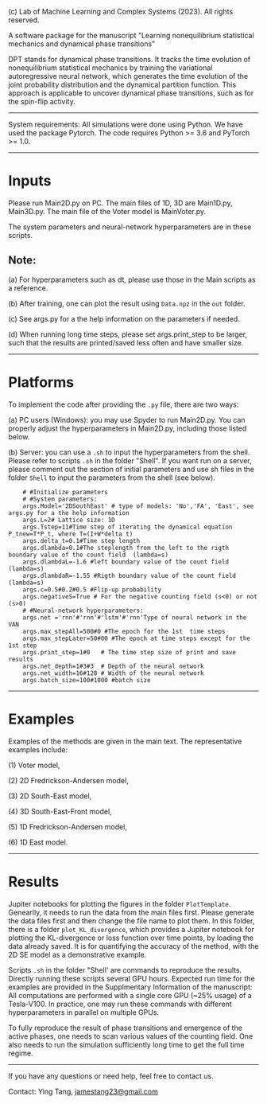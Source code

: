 (c) Lab of Machine Learning and Complex Systems (2023).
All rights reserved. 

A software package for the manuscript "Learning nonequilibrium statistical mechanics and dynamical phase transitions" 

DPT stands for dynamical phase transitions. It tracks the time evolution of nonequilibrium statistical mechanics by training the variational autoregressive neural network, which generates the time evolution of the joint probability distribution and the dynamical partition function. This approach is applicable to uncover dynamical phase transitions, such as for the spin-flip activity. 


--------------------------------------------------------------------------------------------------------------------------------------------

System requirements: 
All simulations were done using Python.
We have used the package Pytorch. The code requires Python >= 3.6 and PyTorch >= 1.0.

--------------------------------------------------------------------------------------------------------------------------------------------

# Inputs

Please run Main2D.py on PC. The main files of 1D, 3D are Main1D.py, Main3D.py. The main file of the Voter model is MainVoter.py.

The system parameters and neural-network hyperparameters are in these scripts. 

## Note: 

(a) For hyperparameters such as dt, please use those in the Main scripts as a reference.

(b) After training, one can plot the result using `Data.npz` in the `out` folder.

(c) See args.py for a the help information on the parameters if needed.

(d) When running long time steps, please set args.print_step to be larger, such that the results are printed/saved less often and have smaller size.

--------------------------------------------------------------------------------------------------------------------------------------------

# Platforms

To implement the code after providing the `.py` file, there are two ways:

(a) PC users (Windows): you may use Spyder to run Main2D.py. You can properly adjust the hyperparameters in Main2D.py, including those listed below.

(b) Server: you can use a `.sh` to input the hyperparameters from the shell. Please refer to scripts `.sh` in the folder "Shell".
If you want run on a server, please comment out the section of initial parameters and use sh files in the folder `Shell` to input the parameters from the shell  (see below). 


```
    # #Initialize parameters
    # #System parameters:
    args.Model='2DSouthEast' # type of models: 'No','FA', 'East', see args.py for a the help information
    args.L=2# Lattice size: 1D  
    args.Tstep=11#Time step of iterating the dynamical equation P_tnew=T*P_t, where T=(I+W*delta t)
    args.delta_t=0.1#Time step length
    args.dlambda=0.1#The steplength from the left to the rigth boundary value of the count field  (lambda=s)
    args.dlambdaL=-1.6 #left boundary value of the count field  (lambda=s)
    args.dlambdaR=-1.55 #Rigth boundary value of the count field  (lambda=s)
    args.c=0.5#0.2#0.5 #Flip-up probability
    args.negativeS=True # For the negative counting field (s<0) or not (s>0)
    # #Neural-network hyperparameters:
    args.net ='rnn'#'rnn'#'lstm'#'rnn'Type of neural network in the VAN
    args.max_stepAll=500#0 #The epoch for the 1st  time steps 
    args.max_stepLater=50#00 #The epoch at time steps except for the 1st step
    args.print_step=1#0   # The time step size of print and save results
    args.net_depth=1#3#3  # Depth of the neural network
    args.net_width=16#128 # Width of the neural network
    args.batch_size=100#1000 #batch size  
```
--------------------------------------------------------------------------------------------------------------------------------------------

# Examples

Examples of the methods are given in the main text. The representative examples include:  

(1) Voter model,

(2) 2D Fredrickson-Andersen model, 

(3) 2D South-East model, 

(4) 3D South-East-Front model, 

(5) 1D Fredrickson-Andersen model, 

(6) 1D East model.

--------------------------------------------------------------------------------------------------------------------------------------------

# Results

Jupiter notebooks for plotting the figures in the folder `PlotTemplate`. Genearlly, it needs to run the data from the main files first. Please generate the data files first and then change the file name to plot them. 
In this folder, there is a folder `plot_KL_divergence`, which provides a Jupiter notebook for plotting the KL-divergence or loss function over time points, by loading the data already saved. It is for quantifying the accuracy of the method, with the 2D SE model as a demonstrative example.

Scripts `.sh` in the folder "Shell' are commands to reproduce the results. Directly running these scripts several GPU hours. Expected run time for the examples are provided in the Supplmentary Information of the manuscript: All computations are performed with a single core GPU (~25% usage) of a Tesla-V100. In practice, one may run these commands with different hyperparameters in parallel on multiple GPUs.

To fully reproduce the result of phase transitions and emergence of the active phases, one needs to scan various values of the counting field. One also needs to run the simulation sufficiently long time to get the full time regime.

--------------------------------------------------------------------------------------------------------------------------------------------

If you have any questions or need help, feel free to contact us.

Contact: Ying Tang, jamestang23@gmail.com

